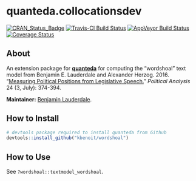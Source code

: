 
# quanteda.collocationsdev

[![CRAN\_Status\_Badge](http://www.r-pkg.org/badges/version/wordshoal)](https://cran.r-project.org/package=wordshoal)
[![Travis-CI Build
Status](https://travis-ci.org/%3CUSERNAME%3E/%3CREPO%3E.svg?branch=master)](https://travis-ci.org/%3CUSERNAME%3E/%3CREPO%3E)
[![AppVeyor Build
Status](https://ci.appveyor.com/api/projects/status/github/%3CUSERNAME%3E/%3CREPO%3E?branch=master&svg=true)](https://ci.appveyor.com/project/%3CUSERNAME%3E/%3CREPO%3E)
[![Coverage
Status](https://img.shields.io/codecov/c/github/%3CUSERNAME%3E/%3CREPO%3E/master.svg)](https://codecov.io/github/%3CUSERNAME%3E/%3CREPO%3E?branch=master)

## About

An extension package for [**quanteda**](http://quanteda.io) for
computing the “wordshoal” text model from Benjamin E. Lauderdale and
Alexander Herzog. 2016. “[Measuring Political Positions from Legislative
Speech.](https://www.cambridge.org/core/journals/political-analysis/article/measuring-political-positions-from-legislative-speech/35D8B53C4B7367185325C25BBE5F42B4)”
*Political Analysis* 24 (3, July): 374-394.

**Maintainer:** [Benjamin Lauderdale](B.E.lauderdale@lse.ac.uk).

## How to Install

``` r
# devtools package required to install quanteda from Github 
devtools::install_github("kbenoit/wordshoal") 
```

## How to Use

See `?wordshoal::textmodel_wordshoal`.
